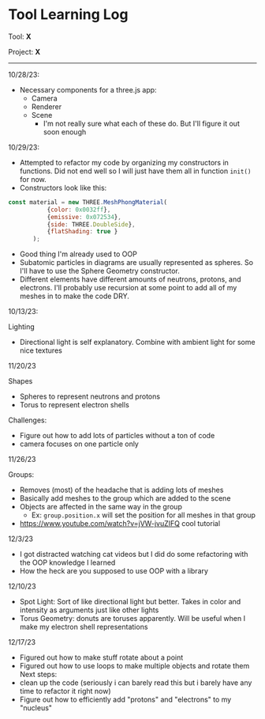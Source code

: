 # Tool Learning Log

Tool: **X**

Project: **X**

---

10/28/23:
* Necessary components for a three.js app:
    * Camera
    * Renderer
    * Scene
        * I'm not really sure what each of these do. But I'll figure it out soon enough

10/29/23:
* Attempted to refactor my code by organizing my constructors in functions. Did not end well so I will just have them all in function `init()` for now.
* Constructors look like this:
 ```js
const material = new THREE.MeshPhongMaterial(
			{color: 0x0032ff},
			{emissive: 0x072534},
			{side: THREE.DoubleSide},
			{flatShading: true }
		);
```
* Good thing I'm already used to OOP
* Subatomic particles in diagrams are usually represented as spheres. So I'll have to use the Sphere Geometry constructor.
* Different elements have different amounts of neutrons, protons, and electrons. I'll probably use recursion at some point to add all of my meshes in to make the code DRY.

10/13/23:

Lighting
- Directional light is self explanatory. Combine with ambient light for some nice textures

11/20/23

Shapes

- Spheres to represent neutrons and protons
- Torus to represent electron shells

Challenges:

- Figure out how to add lots of particles without a ton of code
- camera focuses on one particle only

11/26/23

Groups:
- Removes (most) of the headache that is adding lots of meshes
- Basically add meshes to the group which are added to the scene
- Objects are affected in the same way in the group
	- Ex: `group.position.x` will set the position for all meshes in that group
- https://www.youtube.com/watch?v=jVW-jvuZIFQ cool tutorial

12/3/23

- I got distracted watching cat videos but I did do some refactoring with the OOP knowledge I learned
- How the heck are you supposed to use OOP with a library

12/10/23

- Spot Light: Sort of like directional light but better. Takes in color and intensity as arguments just like other lights
- Torus Geometry: donuts are toruses apparently. Will be useful when I make my electron shell representations

12/17/23

- Figured out how to make stuff rotate about a point
- Figured out how to use loops to make multiple objects and rotate them
Next steps:
- clean up the code (seriously i can barely read this but i barely have any time to refactor it right now)
- Figure out how to efficiently add "protons" and "electrons" to my "nucleus"

<!--
* Links you used today (websites, videos, etc)
* Things you tried, progress you made, etc
* Challenges, a-ha moments, etc
* Questions you still have
* What you're going to try next
-->

